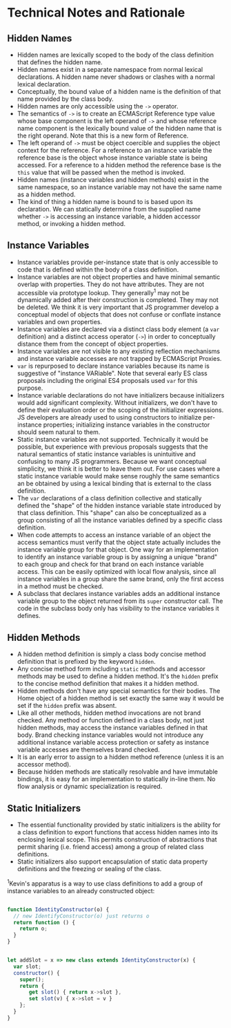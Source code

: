 # Technical Notes and Rationale

## Hidden Names

- Hidden names are lexically scoped to the body of the class definition that defines the hidden name.
- Hidden names exist in a separate namespace from normal lexical declarations. A hidden name never shadows or clashes with a normal lexical declaration.
- Conceptually, the bound value of a hidden name is the definition of that name provided by the class body.
- Hidden names are only accessible using the `->` operator.
- The semantics of `->` is to create an ECMAScript Reference type value whose base component is the left operand of `->` and whose reference name component is the lexically bound value of the hidden name that is the right operand. Note that this is a new form of Reference.
- The left operand of `->` must be object coercible and supplies the object context for the reference. For a reference to an instance variable the reference base is the object whose instance variable state is being accessed.  For a reference to a hidden method the reference base is the `this` value that will be passed when the method is invoked.
- Hidden names (instance variables and hidden methods) exist in the same namespace, so an instance variable may not have the same name as a hidden method.
- The kind of thing a hidden name is bound to is based upon its declaration. We can statically determine from the supplied name whether `->` is accessing an instance variable, a hidden accessor method, or invoking a hidden method.

## Instance Variables

- Instance variables provide per-instance state that is only accessible to code that is defined within the body of a class definition.
- Instance variables are not object properties and have minimal semantic overlap with properties. They do not have attributes. They are not accessible via prototype lookup. They generally<sup>1</sup> may not be dynamically added after their construction is completed. They may not be deleted. We think it is very important that JS programmer develop a conceptual model of objects that does not confuse or conflate instance variables and own properties.
- Instance variables are declared via a distinct class body element (a `var` definition) and a distinct access operator (`->`) in order to conceptually distance them from the concept of object properties.
- Instance variables are not visible to any existing reflection mechanisms and instance variable accesses are not
trapped by ECMAScript Proxies.
- `var` is repurposed to declare instance variables because its name is suggestive of "instance VARiable". Note that several early ES class proposals including the original ES4 proposals used `var` for this purpose.
- Instance variable declarations do not have initializers because initializers would add significant complexity.  Without initializers, we don't have to define their evaluation order or the scoping of the initializer expressions. JS developers are already used to using constructors to initialize per-instance properties; initializing instance variables in the constructor should seem natural to them.
- Static instance variables are not supported. Technically it would be possible, but experience with previous proposals suggests that the natural semantics of static instance variables is unintuitive and confusing to many JS programmers. Because we want conceptual simplicity, we think it is better to leave them out. For use cases where a static instance variable would make sense roughly the same semantics an be obtained by using a lexical binding that is external to the class definition.
- The `var` declarations of a class definition collective and statically defined the "shape" of the hidden instance variable state introduced by that class definition. This "shape" can also be conceptualized as a group consisting of all the instance variables defined by a specific class definition.
- When code attempts to access an instance variable of an object the access semantics must verify that the object state actually includes the instance variable group for that object. One way for an implementation to identify an instance variable group is by assigning a unique "brand" to each group and check for that brand on each instance variable access. This can be easily optimized with local flow analysis, since all instance variables in a group share the same brand, only the first access in a method must be checked.
- A subclass that declares instance variables adds an additional instance variable group to the object returned from its `super` constructor call. The code in the subclass body only has visibility to the instance variables it defines.

## Hidden Methods

- A hidden method definition is simply a class body concise method definition that is prefixed by the keyword `hidden`.
- Any  concise method form including `static` methods and accessor methods may be used to define a hidden method.  It's the `hidden` prefix to the concise method definition that makes it a hidden method.
- Hidden methods don't have any special semantics for their bodies. The Home object of a hidden method is set exactly the same way it would be set if the `hidden` prefix was absent.
- Like all other methods, hidden method invocations are not brand checked.  Any method or function defined in a class body, not just hidden methods, may access the instance variables defined in that body. Brand checking instance variables would not introduce any additional instance variable access protection or safety as instance variable accesses are themselves brand checked.
- It is an early error to assign to a hidden method reference (unless it is an accessor method).
- Because hidden methods are statically resolvable and have immutable bindings, it is easy for an implementation to statically in-line them.  No flow analysis or dynamic specialization is required.

## Static Initializers

- The essential functionality provided by static initializers is the ability for a class definition to export functions that access hidden names into its enclosing lexical scope.  This permits construction of abstractions that permit sharing (i.e. friend access) among a group of related class definitions.
- Static initializers also support encapsulation of static data property definitions and the freezing or sealing of the class.

<sup>1</sup>Kevin's apparatus is a way to use class definitions to add a group of instance variables to an already constructed object:

```js

function IdentityConstructor(o) {
  // new IdentifyConstructor(o) just returns o
  return function () {
    return o;
  }
}


let addSlot = x => new class extends IdentityConstructor(x) {
  var slot;
  constructor() {
    super();
    return {
       get slot() { return x->slot },
       set slot(v) { x->slot = v }
    };
  }
}
```

